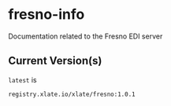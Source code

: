 # fresno-info
Documentation related to the Fresno EDI server

## Current Version(s)
`latest` is
```
registry.xlate.io/xlate/fresno:1.0.1
```
